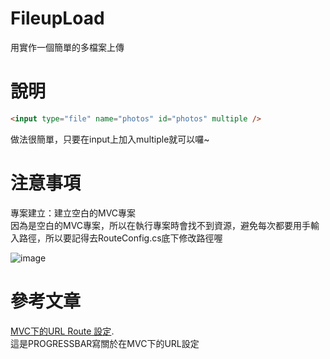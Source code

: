 # FileupLoad
用實作一個簡單的多檔案上傳

# 說明
```html
<input type="file" name="photos" id="photos" multiple />
```  
做法很簡單，只要在input上加入multiple就可以囉~

# 注意事項
專案建立：建立空白的MVC專案 <br/>
因為是空白的MVC專案，所以在執行專案時會找不到資源，避免每次都要用手輸入路徑，所以要記得去RouteConfig.cs底下修改路徑喔

![image](https://user-images.githubusercontent.com/30917086/101300200-c3a7a000-386f-11eb-8f5f-decc28cea678.png)

# 參考文章
[MVC下的URL Route 設定](https://progressbar.tw/posts/105).<br/>
這是PROGRESSBAR寫關於在MVC下的URL設定
